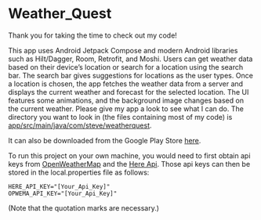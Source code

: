 # Weather_Quest


Thank you for taking the time to check out my code!

This app uses Android Jetpack Compose and modern Android libraries such as Hilt/Dagger, Room, Retrofit, and Moshi. 
Users can get weather data based on their device’s location or search for a location using the search bar. 
The search bar gives suggestions for locations as the user types. 
Once a location is chosen, the app fetches the weather data from a server and displays the current weather and forecast for the selected location. 
The UI features some animations, and the background image changes based on the current weather. 
Please give my app a look to see what I can do. 
The directory you want to look in (the files containing most of my code) is [app/src/main/java/com/steve/weatherquest](app/src/main/java/com/steve/weatherquest).

 It can also be downloaded from the Google Play Store [here](https://play.google.com/store/apps/details?id=com.steve.weatherquest).


 To run this project on your own machine, you would need to first obtain api keys from [OpenWeatherMap](https://openweathermap.org/api) and the [Here Api](https://developer.here.com).
 Those api keys can then be stored in the local.properties file as follows:
 ```
HERE_API_KEY="[Your_Api_Key]"
OPWEMA_API_KEY="[Your_Api_Key]"
```
(Note that the quotation marks are necessary.)
